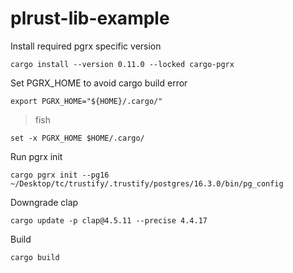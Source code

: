# plrust-lib-example

Install required pgrx specific version

```
cargo install --version 0.11.0 --locked cargo-pgrx
```

Set PGRX_HOME to avoid cargo build error

```
export PGRX_HOME="${HOME}/.cargo/"
```

> fish

```
set -x PGRX_HOME $HOME/.cargo/

```

Run pgrx init 

```
cargo pgrx init --pg16 ~/Desktop/tc/trustify/.trustify/postgres/16.3.0/bin/pg_config
```

Downgrade clap

```
cargo update -p clap@4.5.11 --precise 4.4.17
```

Build

```
cargo build
```



